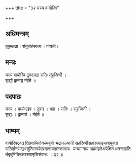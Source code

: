 +++
title = "३२ यस्य वायोरिव"

+++
## अधिमन्त्रम्
बृबुस्तक्षा। शंयुर्बार्हस्पत्यः। गायत्री।

## मन्त्रः
यस्य॑ वा॒योरि॑व द्र॒वद्भ॒द्रा रा॒तिः स॑ह॒स्रिणी॑ ।  
स॒द्यो दा॒नाय॒ मंह॑ते ॥

## पदपाठः
यस्य॑ । वा॒योःऽइ॑व । द्र॒वत् । भ॒द्रा । रा॒तिः । स॒ह॒स्रिणी॑ ।  
स॒द्यः । दा॒नाय॑ । मंह॑ते ॥

## भाष्यम्
वायोरिवद्रवत् क्षिप्रगामिनोयस्यबृबोः भद्राकल्यानी सहस्रिणीसहास्रसङ्ख्यायुक्ता रातिर्दानंसद्यःस्तुतिसमयेएवदानायदानकामाय- याचमानाय मह्यंमंहतेअपेक्षितं धनन्ददाति तंबृबुमितिउत्तरस्यामृचिसंबन्धः ॥ ३२ ॥